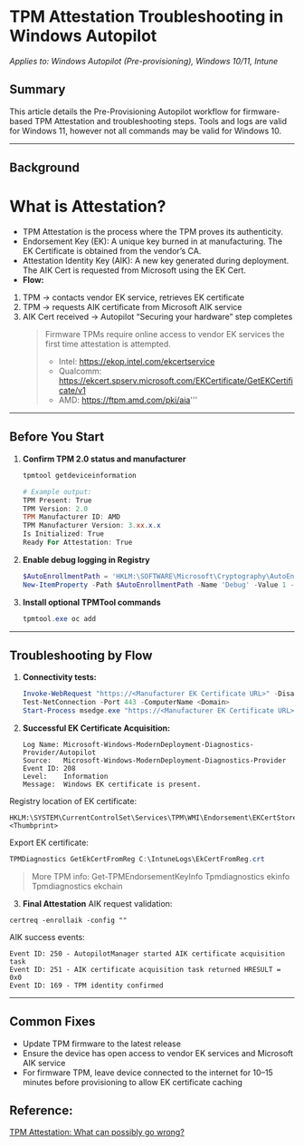 # TPM Attestation Troubleshooting in Windows Autopilot
*Applies to: Windows Autopilot (Pre-provisioning), Windows 10/11, Intune*

## Summary
This article details the Pre-Provisioning Autopilot workflow for firmware-based TPM Attestation and troubleshooting steps. Tools and logs are valid for Windows 11, however not all commands may be valid for Windows 10.

---

## Background
# What is Attestation?
- TPM Attestation is the process where the TPM proves its authenticity.
- Endorsement Key (EK): A unique key burned in at manufacturing. The EK Certificate is obtained from the vendor’s CA.
- Attestation Identity Key (AIK): A new key generated during deployment. The AIK Cert is requested from Microsoft using the EK Cert.
- **Flow:**
1. TPM → contacts vendor EK service, retrieves EK certificate
2. TPM → requests AIK certificate from Microsoft AIK service
3. AIK Cert received → Autopilot “Securing your hardware” step completes
   > Firmware TPMs require online access to vendor EK services the first time attestation is attempted.
   > - Intel: https://ekop.intel.com/ekcertservice
   > - Qualcomm: https://ekcert.spserv.microsoft.com/EKCertificate/GetEKCertificate/v1
   > - AMD: https://ftpm.amd.com/pki/aia'''

---

## Before You Start

1. **Confirm TPM 2.0 status and manufacturer**
   ```powershell
   tpmtool getdeviceinformation

   # Example output:
   TPM Present: True
   TPM Version: 2.0
   TPM Manufacturer ID: AMD
   TPM Manufacturer Version: 3.xx.x.x
   Is Initialized: True
   Ready For Attestation: True

2. **Enable debug logging in Registry**
   ```powershell
   $AutoEnrollmentPath = 'HKLM:\SOFTWARE\Microsoft\Cryptography\AutoEnrollment'
   New-ItemProperty -Path $AutoEnrollmentPath -Name 'Debug' -Value 1 -PropertyType DWORD

3. **Install optional TPMTool commands**
   ```powershell
   tpmtool.exe oc add

---

## Troubleshooting by Flow
1. **Connectivity tests:**
   ```powershell
   Invoke-WebRequest "https://<Manufacturer EK Certificate URL>" -DisableKeepAlive
   Test-NetConnection -Port 443 -ComputerName <Domain>
   Start-Process msedge.exe "https://<Manufacturer EK Certificate URL>"
   ```
2. **Successful EK Certificate Acquisition:**
   ```
   Log Name: Microsoft-Windows-ModernDeployment-Diagnostics-Provider/Autopilot
   Source:   Microsoft-Windows-ModernDeployment-Diagnostics-Provider
   Event ID: 208
   Level:    Information
   Message:  Windows EK certificate is present.
   ```

Registry location of EK certificate:
   ```
   HKLM:\SYSTEM\CurrentControlSet\Services\TPM\WMI\Endorsement\EKCertStore\Certificates\<Thumbprint>
   ```
Export EK certificate:
   ```powershell
   TPMDiagnostics GetEkCertFromReg C:\IntuneLogs\EkCertFromReg.crt
   ```

> More TPM info:
> Get-TPMEndorsementKeyInfo
> Tpmdiagnostics ekinfo
> Tpmdiagnostics ekchain

3. **Final Attestation**
AIK request validation:
```
certreq -enrollaik -config ""
```

AIK success events:
```
Event ID: 250 - AutopilotManager started AIK certificate acquisition task
Event ID: 251 - AIK certificate acquisition task returned HRESULT = 0x0
Event ID: 169 - TPM identity confirmed
```
---

## Common Fixes
- Update TPM firmware to the latest release
- Ensure the device has open access to vendor EK services and Microsoft AIK service
- For firmware TPM, leave device connected to the internet for 10–15 minutes before provisioning to allow EK certificate caching

## Reference:
[TPM Attestation: What can possibly go wrong?](https://oofhours.com/2019/07/09/tpm-attestation-what-can-possibly-go-wrong/)



